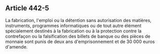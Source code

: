 Article 442-5
----
La fabrication, l'emploi ou la détention sans autorisation des matières,
instruments, programmes informatiques ou de tout autre élément spécialement
destinés à la fabrication ou à la protection contre la contrefaçon ou la
falsification des billets de banque ou des pièces de monnaie sont punis de deux
ans d'emprisonnement et de 30 000 euros d'amende.
